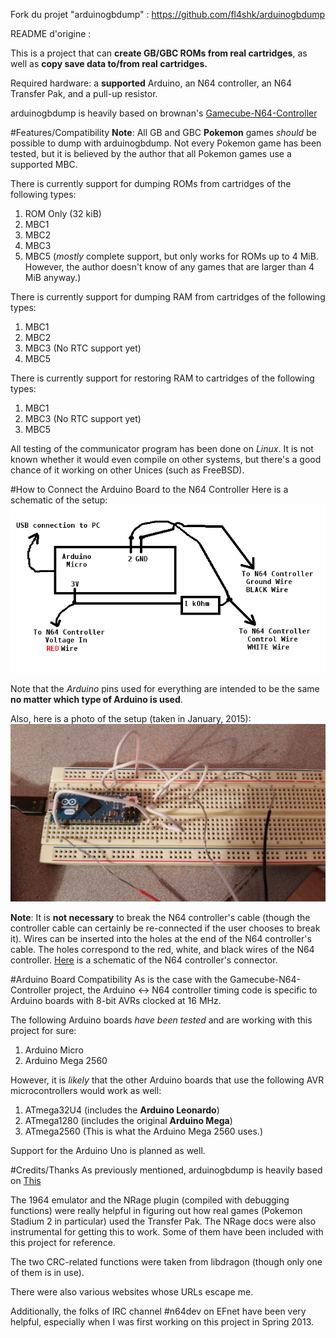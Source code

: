 Fork du projet "arduinogbdump" : https://github.com/fl4shk/arduinogbdump

README d'origine :

This is a project that can **create GB/GBC ROMs from real cartridges**, as
well as **copy save data to/from real cartridges.**

Required hardware:  a **supported** Arduino, an N64 controller, an N64
Transfer Pak, and a pull-up resistor.


arduinogbdump is heavily based on brownan's [Gamecube-N64-Controller](https://github.com/brownan/Gamecube-N64-Controller)



#Features/Compatibility
**Note**:  All GB and GBC **Pokemon** games *should* be possible to dump
with arduinogbdump.  Not every Pokemon game has been tested, but it is
believed by the author that all Pokemon games use a supported MBC.

There is currently support for dumping ROMs from cartridges of the
following types:
  1.  ROM Only (32 kiB)
  2.  MBC1
  3.  MBC2
  4.  MBC3
  5.  MBC5 (*mostly* complete support, but only works for ROMs up to 4 MiB.
  However, the author doesn't know of any games that are larger than 4 MiB
  anyway.)


There is currently support for dumping RAM from cartridges of the following
types:
  1.  MBC1
  2.  MBC2
  3.  MBC3 (No RTC support yet)
  4.  MBC5


There is currently support for restoring RAM to cartridges of the following
types:
  1.  MBC1
  2.  MBC3 (No RTC support yet)
  3.  MBC5


All testing of the communicator program has been done on *Linux*.  It is not
known whether it would even compile on other systems, but there's a good
chance of it working on other Unices (such as FreeBSD).


#How to Connect the Arduino Board to the N64 Controller
Here is a schematic of the setup:  
![schematic.png](schematic.png)

Note that the *Arduino* pins used for everything are intended to be the
same **no matter which type of Arduino is used**.

Also, here is a photo of the setup (taken in January, 2015):
![setup.jpg](setup.jpg)

**Note**:  It is **not necessary** to break the N64
controller's cable (though the controller cable can certainly be
re-connected if the user chooses to break it).  Wires can be inserted into
the holes at the end of the N64 controller's cable.  The holes correspond
to the red, white, and black wires of the N64 controller.
[Here](http://s.hswstatic.com/gif/n64-pinout.gif) is a schematic of the N64
controller's connector.



#Arduino Board Compatibility
As is the case with the Gamecube-N64-Controller project, the Arduino <->
N64 controller timing code is specific to Arduino boards with 8-bit AVRs
clocked at 16 MHz.

The following Arduino boards *have been tested* and are working with this
project for sure:
  1.  Arduino Micro
  2.  Arduino Mega 2560

However, it is *likely* that the other Arduino boards that use the following
AVR microcontrollers would work as well:
  1.  ATmega32U4 (includes the **Arduino Leonardo**)
  2.  ATmega1280 (includes the original **Arduino Mega**)
  3.  ATmega2560 (This is what the Arduino Mega 2560 uses.)

Support for the Arduino Uno is planned as well.

#Credits/Thanks
As previously mentioned, arduinogbdump is heavily based on [This](https://github.com/brownan/Gamecube-N64-Controller)

The 1964 emulator and the NRage plugin (compiled with debugging functions)
were really helpful in figuring out how real games (Pokemon Stadium 2 in
particular) used the Transfer Pak.  The NRage docs were also instrumental
for getting this to work.  Some of them have been included with this
project for reference.

The two CRC-related functions were taken from libdragon (though only one of
them is in use).

There were also various websites whose URLs escape me.

Additionally, the folks of IRC channel #n64dev on EFnet have been very
helpful, especially when I was first working on this project in Spring
2013.


